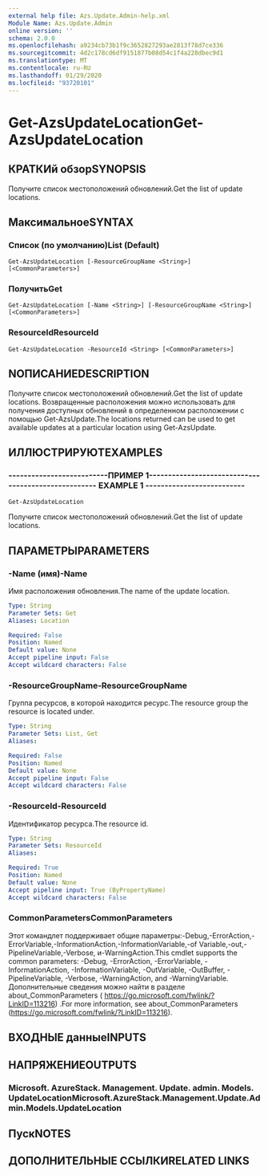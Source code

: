 ```yaml
---
external help file: Azs.Update.Admin-help.xml
Module Name: Azs.Update.Admin
online version: ''
schema: 2.0.0
ms.openlocfilehash: a9234cb73b1f9c3652827293ae2813f78d7ce336
ms.sourcegitcommit: 4d2c178cd6df9151877b08d54c1f4a228dbec9d1
ms.translationtype: MT
ms.contentlocale: ru-RU
ms.lasthandoff: 01/29/2020
ms.locfileid: "93720101"
---
```

# <span data-ttu-id="839ac-101">Get-AzsUpdateLocation</span><span class="sxs-lookup"><span data-stu-id="839ac-101">Get-AzsUpdateLocation</span></span>

## <span data-ttu-id="839ac-102">КРАТКИй обзор</span><span class="sxs-lookup"><span data-stu-id="839ac-102">SYNOPSIS</span></span>
<span data-ttu-id="839ac-103">Получите список местоположений обновлений.</span><span class="sxs-lookup"><span data-stu-id="839ac-103">Get the list of update locations.</span></span>

## <span data-ttu-id="839ac-104">Максимальное</span><span class="sxs-lookup"><span data-stu-id="839ac-104">SYNTAX</span></span>

### <span data-ttu-id="839ac-105">Список (по умолчанию)</span><span class="sxs-lookup"><span data-stu-id="839ac-105">List (Default)</span></span>
```
Get-AzsUpdateLocation [-ResourceGroupName <String>] [<CommonParameters>]
```

### <span data-ttu-id="839ac-106">Получить</span><span class="sxs-lookup"><span data-stu-id="839ac-106">Get</span></span>
```
Get-AzsUpdateLocation [-Name <String>] [-ResourceGroupName <String>] [<CommonParameters>]
```

### <span data-ttu-id="839ac-107">ResourceId</span><span class="sxs-lookup"><span data-stu-id="839ac-107">ResourceId</span></span>
```
Get-AzsUpdateLocation -ResourceId <String> [<CommonParameters>]
```

## <span data-ttu-id="839ac-108">NОПИСАНИЕ</span><span class="sxs-lookup"><span data-stu-id="839ac-108">DESCRIPTION</span></span>
<span data-ttu-id="839ac-109">Получите список местоположений обновлений.</span><span class="sxs-lookup"><span data-stu-id="839ac-109">Get the list of update locations.</span></span> <span data-ttu-id="839ac-110">Возвращенные расположения можно использовать для получения доступных обновлений в определенном расположении с помощью Get-AzsUpdate.</span><span class="sxs-lookup"><span data-stu-id="839ac-110">The locations returned can be used to get available updates at a particular location using Get-AzsUpdate.</span></span>

## <span data-ttu-id="839ac-111">ИЛЛЮСТРИРУЮТ</span><span class="sxs-lookup"><span data-stu-id="839ac-111">EXAMPLES</span></span>

### <span data-ttu-id="839ac-112">--------------------------ПРИМЕР 1--------------------------</span><span class="sxs-lookup"><span data-stu-id="839ac-112">-------------------------- EXAMPLE 1 --------------------------</span></span>
```
Get-AzsUpdateLocation
```

<span data-ttu-id="839ac-113">Получите список местоположений обновлений.</span><span class="sxs-lookup"><span data-stu-id="839ac-113">Get the list of update locations.</span></span>

## <span data-ttu-id="839ac-114">ПАРАМЕТРЫ</span><span class="sxs-lookup"><span data-stu-id="839ac-114">PARAMETERS</span></span>

### <span data-ttu-id="839ac-115">-Name (имя)</span><span class="sxs-lookup"><span data-stu-id="839ac-115">-Name</span></span>
<span data-ttu-id="839ac-116">Имя расположения обновления.</span><span class="sxs-lookup"><span data-stu-id="839ac-116">The name of the update location.</span></span>

```yaml
Type: String
Parameter Sets: Get
Aliases: Location

Required: False
Position: Named
Default value: None
Accept pipeline input: False
Accept wildcard characters: False
```

### <span data-ttu-id="839ac-117">-ResourceGroupName</span><span class="sxs-lookup"><span data-stu-id="839ac-117">-ResourceGroupName</span></span>
<span data-ttu-id="839ac-118">Группа ресурсов, в которой находится ресурс.</span><span class="sxs-lookup"><span data-stu-id="839ac-118">The resource group the resource is located under.</span></span>

```yaml
Type: String
Parameter Sets: List, Get
Aliases: 

Required: False
Position: Named
Default value: None
Accept pipeline input: False
Accept wildcard characters: False
```

### <span data-ttu-id="839ac-119">-ResourceId</span><span class="sxs-lookup"><span data-stu-id="839ac-119">-ResourceId</span></span>
<span data-ttu-id="839ac-120">Идентификатор ресурса.</span><span class="sxs-lookup"><span data-stu-id="839ac-120">The resource id.</span></span>

```yaml
Type: String
Parameter Sets: ResourceId
Aliases: 

Required: True
Position: Named
Default value: None
Accept pipeline input: True (ByPropertyName)
Accept wildcard characters: False
```

### <span data-ttu-id="839ac-121">CommonParameters</span><span class="sxs-lookup"><span data-stu-id="839ac-121">CommonParameters</span></span>
<span data-ttu-id="839ac-122">Этот командлет поддерживает общие параметры:-Debug,-ErrorAction,-ErrorVariable,-InformationAction,-InformationVariable,-of Variable,-out,-PipelineVariable,-Verbose, и-WarningAction.</span><span class="sxs-lookup"><span data-stu-id="839ac-122">This cmdlet supports the common parameters: -Debug, -ErrorAction, -ErrorVariable, -InformationAction, -InformationVariable, -OutVariable, -OutBuffer, -PipelineVariable, -Verbose, -WarningAction, and -WarningVariable.</span></span> <span data-ttu-id="839ac-123">Дополнительные сведения можно найти в разделе about_CommonParameters ( https://go.microsoft.com/fwlink/?LinkID=113216) .</span><span class="sxs-lookup"><span data-stu-id="839ac-123">For more information, see about_CommonParameters (https://go.microsoft.com/fwlink/?LinkID=113216).</span></span>

## <span data-ttu-id="839ac-124">ВХОДНЫЕ данные</span><span class="sxs-lookup"><span data-stu-id="839ac-124">INPUTS</span></span>

## <span data-ttu-id="839ac-125">НАПРЯЖЕНИЕ</span><span class="sxs-lookup"><span data-stu-id="839ac-125">OUTPUTS</span></span>

### <span data-ttu-id="839ac-126">Microsoft. AzureStack. Management. Update. admin. Models. UpdateLocation</span><span class="sxs-lookup"><span data-stu-id="839ac-126">Microsoft.AzureStack.Management.Update.Admin.Models.UpdateLocation</span></span>

## <span data-ttu-id="839ac-127">Пуск</span><span class="sxs-lookup"><span data-stu-id="839ac-127">NOTES</span></span>

## <span data-ttu-id="839ac-128">ДОПОЛНИТЕЛЬНЫЕ ССЫЛКИ</span><span class="sxs-lookup"><span data-stu-id="839ac-128">RELATED LINKS</span></span>

